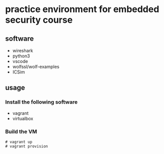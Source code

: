 # practice environment for embedded security course

## software
- wireshark
- python3
- vscode
- wolfssl/wolf-examples
- ICSim

## usage

### Install the following software

- vagrant
- virtualbox

### Build the VM

```
# vagrant up
# vagrant provision
```

